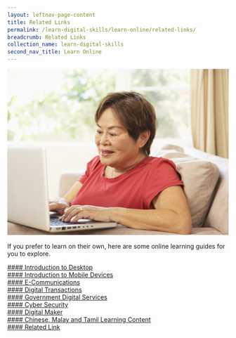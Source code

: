 ```yaml
---
layout: leftnav-page-content
title: Related Links
permalink: /learn-digital-skills/learn-online/related-links/
breadcrumb: Related Links
collection_name: learn-digital-skills
second_nav_title: Learn Online
---
```


![overview](/images/learn-online/overview/learn-online-overview.jpg)

If you prefer to learn on their own, here are some online learning guides for you to explore.<br>

[#### Introduction to Desktop](/learn-digital-skills/learn-online/introduction-to-desktop/)<br>
[#### Introduction to Mobile Devices](/learn-digital-skills/learn-online/introduction-to-mobile-devices/)<br>
[#### E-Communications](/learn-digital-skills/learn-online/e-communications-bds/)<br>
[#### Digital Transactions](/learn-digital-skills/learn-online/digital-transactions-bds/)<br>
[#### Government Digital Services](/learn-digital-skills/learn-online/government-digital-services-bds/)<br>
[#### Cyber Security](/learn-digital-skills/learn-online/cyber-security-bds/)<br>
[#### Digital Maker](/learn-digital-skills/learn-online/digital-maker/)<br>
[#### Chinese, Malay and Tamil Learning Content](/learn-digital-skills/learn-online/chinese-malay-tamil-learning-content/)<br>
[#### Related Link](/learn-digital-skills/learn-online/related-links/)<br>
